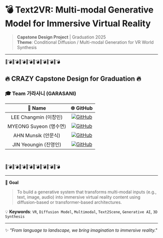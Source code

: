 # 💣 Text2VR: Multi-modal Generative Model for Immersive Virtual Reality  
> **Capstone Design Project** | Graduation 2025  
> **Theme**: Conditional Diffusion / Multi-modal Generation for VR World Synthesis

---

🧨💣🧨💣🧨💣🧨💣🧨💣🧨💣🧨💣🧨💣  
## 🔥 CRAZY Capstone Design for Graduation 🔥  
### 🎓 Team 가라사니 (GARASANI)

| 👤 Name | 🌐 GitHub |
|:--------:|:--------:|
| LEE Changmin (이창민) | [![GitHub](https://img.shields.io/badge/GitHub-LeeChangmin0310-181717?style=flat&logo=GitHub&logoColor=white)](https://github.com/LeeChangmin0310) |
| MYEONG Suyeon (명수연) | [![GitHub](https://img.shields.io/badge/GitHub-suyeonmyeong-181717?style=flat&logo=GitHub&logoColor=white)](https://github.com/suyeonmyeong) |
| AHN Munsik (안문식) | [![GitHub](https://img.shields.io/badge/GitHub-dalsik-181717?style=flat&logo=GitHub&logoColor=white)](https://github.com/dalsik) |
| JIN Yeoungin (진영인) | [![GitHub](https://img.shields.io/badge/GitHub-0in11-181717?style=flat&logo=GitHub&logoColor=white)](https://github.com/0in11) |

<br/>

🧨💣🧨💣🧨💣🧨💣🧨💣🧨💣🧨💣🧨💣  

---

🎯 **Goal**  
> To build a generative system that transforms multi-modal inputs (e.g., text, image, audio) into immersive virtual reality content using diffusion-based or transformer-based architectures.

💡 **Keywords**: `VR`, `Diffusion Model`, `Multimodal`, `Text2Scene`, `Generative AI`, `3D Synthesis`

---

✨ *"From language to landscape, we bring imagination to immersive reality."*
